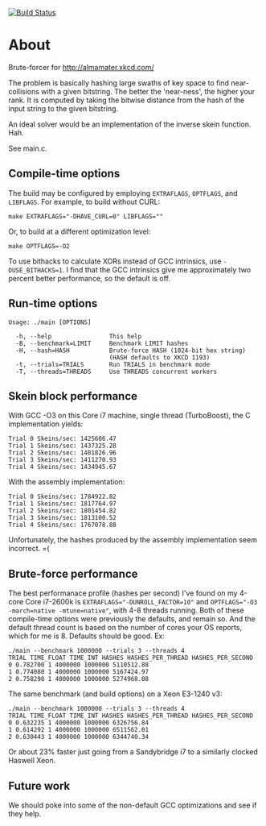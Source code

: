 [![Build Status](https://travis-ci.org/cemeyer/xkcd-skein-brute.png?branch=master)](https://travis-ci.org/cemeyer/xkcd-skein-brute)

About
=====

Brute-forcer for http://almamater.xkcd.com/

The problem is basically hashing large swaths of key space to find
near-collisions with a given bitstring. The better the 'near-ness', the higher
your rank. It is computed by taking the bitwise distance from the hash of the
input string to the given bitstring.

An ideal solver would be an implementation of the inverse skein function. Hah.

See main.c.

Compile-time options
--------------------

The build may be configured by employing `EXTRAFLAGS`, `OPTFLAGS`, and
`LIBFLAGS`. For example, to build without CURL:

    make EXTRAFLAGS="-DHAVE_CURL=0" LIBFLAGS=""

Or, to build at a different optimization level:

    make OPTFLAGS=-O2

To use bithacks to calculate XORs instead of GCC intrinsics, use
`-DUSE_BITHACKS=1`. I find that the GCC intrinsics give me approximately two
percent better performance, so the default is off.

Run-time options
----------------

    Usage: ./main [OPTIONS]
    
      -h, --help                This help
      -B, --benchmark=LIMIT     Benchmark LIMIT hashes
      -H, --hash=HASH           Brute-force HASH (1024-bit hex string)
                                (HASH defaults to XKCD 1193)
      -t, --trials=TRIALS       Run TRIALS in benchmark mode
      -T, --threads=THREADS     Use THREADS concurrent workers


Skein block performance
-----------------------

With GCC -O3 on this Core i7 machine, single thread (TurboBoost), the C
implementation yields:

    Trial 0 Skeins/sec: 1425606.47
    Trial 1 Skeins/sec: 1437325.28
    Trial 2 Skeins/sec: 1401826.96
    Trial 3 Skeins/sec: 1411270.93
    Trial 4 Skeins/sec: 1434945.67

With the assembly implementation:

    Trial 0 Skeins/sec: 1784922.82
    Trial 1 Skeins/sec: 1817764.97
    Trial 2 Skeins/sec: 1801454.82
    Trial 3 Skeins/sec: 1813100.52
    Trial 4 Skeins/sec: 1767078.88

Unfortunately, the hashes produced by the assembly implementation seem
incorrect. =(

Brute-force performance
-----------------------

The best performanace profile (hashes per second) I've found on my 4-core Core
i7-2600k is `EXTRAFLAGS="-DUNROLL_FACTOR=10"` and `OPTFLAGS="-O3 -march=native
-mtune=native"`, with 4-8 threads running. Both of these compile-time options
were previously the defaults, and remain so. And the default thread count is
based on the number of cores your OS reports, which for me is 8. Defaults
should be good. Ex:

    ./main --benchmark 1000000 --trials 3 --threads 4
    TRIAL TIME_FLOAT TIME_INT HASHES HASHES_PER_THREAD HASHES_PER_SECOND
    0 0.782700 1 4000000 1000000 5110512.88
    1 0.774080 1 4000000 1000000 5167424.97
    2 0.758298 1 4000000 1000000 5274968.08

The same benchmark (and build options) on a Xeon E3-1240 v3:

    ./main --benchmark 1000000 --trials 3 --threads 4
    TRIAL TIME_FLOAT TIME_INT HASHES HASHES_PER_THREAD HASHES_PER_SECOND
    0 0.632235 1 4000000 1000000 6326756.84
    1 0.614292 1 4000000 1000000 6511562.01
    2 0.630443 1 4000000 1000000 6344740.34

Or about 23% faster just going from a Sandybridge i7 to a similarly clocked
Haswell Xeon.

Future work
-----------

We should poke into some of the non-default GCC optimizations and see if they
help.
